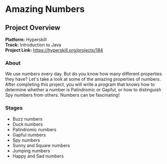 # Amazing Numbers

## Project Overview
**Platform:** Hyperskill  
**Track:** Introduction to Java  
**Project Link:** https://hyperskill.org/projects/184

### About
We use numbers every day. But do you know how many different properties they have? Let's take a look at some of the amazing properties of numbers. After completing this project, you will write a program that knows how to determine whether a number is Palindromic or Gapful, or how to distinguish Spy numbers from others. Numbers can be fascinating!

### Stages
- Buzz numbers
- Duck numbers
- Palindromic numbers
- Gapful numbers
- Spy numbers
- Sunny and Square numbers
- Jumping numbers
- Happy and Sad numbers